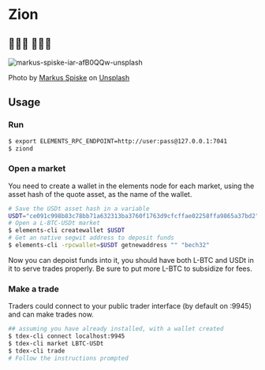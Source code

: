 # Zion
## 🏃‍♀💨 🚓🚓🚓 

![markus-spiske-iar-afB0QQw-unsplash](https://user-images.githubusercontent.com/3596602/113153447-65943380-9237-11eb-8a3a-c6767b030d4f.jpg)

Photo by <a href="https://unsplash.com/@markusspiske?utm_source=unsplash&utm_medium=referral&utm_content=creditCopyText">Markus Spiske</a> on <a href="https://unsplash.com/s/photos/matrix?utm_source=unsplash&utm_medium=referral&utm_content=creditCopyText">Unsplash</a>
  

## Usage

### Run

```sh
$ export ELEMENTS_RPC_ENDPOINT=http://user:pass@127.0.0.1:7041
$ ziond 
```

### Open a market

You need to create a wallet in the elements node for each market, using the asset hash of the quote asset, as the name of the wallet.


```sh
# Save the USDt asset hash in a variable
USDT="ce091c998b83c78bb71a632313ba3760f1763d9cfcffae02258ffa9865a37bd2"
# Open a L-BTC-USDt market
$ elements-cli createwallet $USDT
# Get an native segwit address to deposit funds
$ elements-cli -rpcwallet=$USDT getnewaddress "" "bech32"
```

Now you can depoist funds into it, you should have both L-BTC and USDt in it to serve trades properly. Be sure to put more L-BTC to subsidize for fees.


### Make a trade

Traders could connect to your public trader interface (by default on :9945) and can make trades now.

```sh
## assuming you have already installed, with a wallet created
$ tdex-cli connect localhost:9945
$ tdex-cli market LBTC-USDt
$ tdex-cli trade 
# Follow the instructions prompted
```
